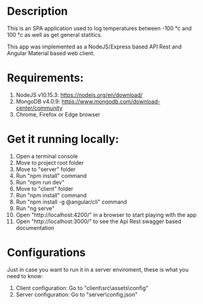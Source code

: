 # Description

This is an SPA application used to log temperatures between -100 °c and 100 °c as well as get general statitics.

This app was implemented as a NodeJS/Express based API Rest and Angular Material based web client.   

# Requirements:

1. NodeJS v10.15.3: https://nodejs.org/en/download/  
2. MongoDB v4.0.9: https://www.mongodb.com/download-center/community   
3. Chrome, Firefox or Edge browser 

# Get it running locally:

1. Open a terminal console
2. Move to project root folder
3. Move to "server" folder
4. Run "npm install" command
5. Run "npm run dev"
6. Move to "client" folder
7. Run "npm install" command
8. Run "npm install -g @angular/cli" command
9. Run "ng serve"
10. Open "http://localhost:4200/" in a browser to start playing with the app
11. Open "http://localhost:3000/" to see the Api Rest swagger based documentation

# Configurations

Just in case you want to run it in a server enviroment, these is what you need to know:

1. Client configuration: Go to "client\src\assets\config\"
2. Server configuration: Go to "server\config.json"
